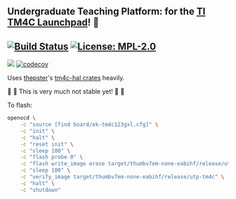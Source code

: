 ## Undergraduate Teaching Platform: for the [TI TM4C Launchpad](http://www.ti.com/tool/EK-TM4C123GXL)! 👷

[![Build Status](https://img.shields.io/endpoint.svg?url=https%3A%2F%2Factions-badge.atrox.dev%2Fut-utp%2Ftm4c%2Fbadge&style=for-the-badge)](https://github.com/ut-utp/tm4c/actions) [![License: MPL-2.0](https://img.shields.io/github/license/ut-utp/tm4c?color=orange&style=for-the-badge)](https://opensource.org/licenses/MPL-2.0)
--
[![](https://tokei.rs/b1/github/ut-utp/m4c)](https://github.com/ut-utp/tm4c) [![codecov](https://codecov.io/gh/ut-utp/tm4c/branch/master/graph/badge.svg)](https://codecov.io/gh/ut-utp/tm4c)

Uses [thepster](https://github.com/thejpster/)'s [tm4c-hal crates](https://github.com/thejpster/tm4c-hal) heavily.

🐝 🚧 This is very much not stable yet! 🚧 🐝

To flash:
```bash
openocd \
    -c "source [find board/ek-tm4c123gxl.cfg]" \
    -c "init" \
    -c "halt" \
    -c "reset init" \
    -c "sleep 100" \
    -c "flash probe 0" \
    -c "flash write_image erase target/thumbv7em-none-eabihf/release/utp-tm4c" \
    -c "sleep 100" \
    -c "verify_image target/thumbv7em-none-eabihf/release/utp-tm4c" \
    -c "halt" \
    -c "shutdown"
```
